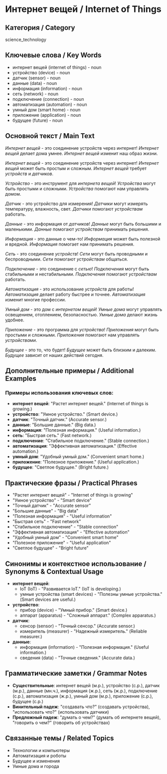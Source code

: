 # Интернет вещей / Internet of Things

## Категория / Category
science_technology


## Ключевые слова / Key Words
- интернет вещей (internet of things) - noun
- устройство (device) - noun
- датчик (sensor) - noun
- данные (data) - noun
- информация (information) - noun
- сеть (network) - noun
- подключение (connection) - noun
- автоматизация (automation) - noun
- умный дом (smart home) - noun
- приложение (application) - noun
- будущее (future) - noun

## Основной текст / Main Text

*Интернет вещей* - это соединение устройств через интернет! *Интернет вещей* делает дома умнее. *Интернет вещей* изменит наш образ жизни.

*Интернет вещей* - это соединение устройств через интернет! *Интернет вещей* может быть простым и сложным. *Интернет вещей* требует *устройств* и *датчиков*.

*Устройство* - это инструмент для *интернета вещей*! *Устройства* могут быть простыми и сложными. *Устройства* помогают нам управлять домом.

*Датчик* - это устройство для измерения! *Датчики* могут измерять температуру, влажность, свет. *Датчики* помогают *устройствам* работать.

*Данные* - это информация от *датчиков*! *Данные* могут быть большими и маленькими. *Данные* помогают *устройствам* принимать решения.

*Информация* - это данные о чем-то! *Информация* может быть полезной и вредной. *Информация* помогает нам принимать решения.

*Сеть* - это соединение *устройств*! *Сети* могут быть проводными и беспроводными. *Сети* помогают *устройствам* общаться.

*Подключение* - это соединение с *сетью*! *Подключения* могут быть стабильными и нестабильными. *Подключения* помогают *устройствам* работать.

*Автоматизация* - это использование *устройств* для работы! *Автоматизация* делает работу быстрее и точнее. *Автоматизация* изменит многие профессии.

*Умный дом* - это дом с *интернетом вещей*! *Умные дома* могут управлять освещением, отоплением, безопасностью. *Умные дома* делают жизнь удобнее.

*Приложение* - это программа для *устройства*! *Приложения* могут быть простыми и сложными. *Приложения* помогают нам управлять *устройствами*.

*Будущее* - это то, что будет! *Будущее* может быть близким и далеким. *Будущее* зависит от наших действий сегодня.

## Дополнительные примеры / Additional Examples

### Примеры использования ключевых слов:
- **интернет вещей**: "Растет интернет вещей." (Internet of things is growing.)
- **устройство**: "Умное устройство." (Smart device.)
- **датчик**: "Точный датчик." (Accurate sensor.)
- **данные**: "Большие данные." (Big data.)
- **информация**: "Полезная информация." (Useful information.)
- **сеть**: "Быстрая сеть." (Fast network.)
- **подключение**: "Стабильное подключение." (Stable connection.)
- **автоматизация**: "Эффективная автоматизация." (Effective automation.)
- **умный дом**: "Удобный умный дом." (Convenient smart home.)
- **приложение**: "Полезное приложение." (Useful application.)
- **будущее**: "Светлое будущее." (Bright future.)

## Практические фразы / Practical Phrases

- "Растет интернет вещей" - "Internet of things is growing"
- "Умное устройство" - "Smart device"
- "Точный датчик" - "Accurate sensor"
- "Большие данные" - "Big data"
- "Полезная информация" - "Useful information"
- "Быстрая сеть" - "Fast network"
- "Стабильное подключение" - "Stable connection"
- "Эффективная автоматизация" - "Effective automation"
- "Удобный умный дом" - "Convenient smart home"
- "Полезное приложение" - "Useful application"
- "Светлое будущее" - "Bright future"

## Синонимы и контекстное использование / Synonyms & Contextual Usage

- **интернет вещей**: 
  - IoT (IoT) - "Развивается IoT." (IoT is developing.)
  - умные устройства (smart devices) - "Полезны умные устройства." (Smart devices are useful.)
- **устройство**: 
  - прибор (device) - "Умный прибор." (Smart device.)
  - аппарат (apparatus) - "Сложный аппарат." (Complex apparatus.)
- **датчик**: 
  - сенсор (sensor) - "Точный сенсор." (Accurate sensor.)
  - измеритель (measurer) - "Надежный измеритель." (Reliable measurer.)
- **данные**: 
  - информация (information) - "Полезная информация." (Useful information.)
  - сведения (data) - "Точные сведения." (Accurate data.)

## Грамматические заметки / Grammar Notes

- **Существительные**: интернет вещей (м.р.), устройство (с.р.), датчик (м.р.), данные (мн.ч.), информация (ж.р.), сеть (ж.р.), подключение (с.р.), автоматизация (ж.р.), умный дом (м.р.), приложение (с.р.), будущее (с.р.)
- **Винительный падеж**: "создавать что?" (создавать устройства), "использовать что?" (использовать датчики)
- **Предложный падеж**: "думать о чем?" (думать об интернете вещей), "говорить о чем?" (говорить об устройствах)

## Связанные темы / Related Topics

- Технологии и компьютеры
- Автоматизация и роботы
- Будущее и изменения
- Умные дома и города
